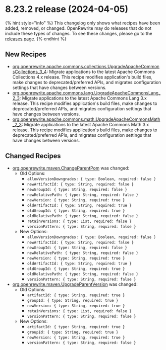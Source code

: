 # 8.23.2 release (2024-04-05)

{% hint style="info" %}
This changelog only shows what recipes have been added, removed, or changed. OpenRewrite may do releases that do not include these types of changes. To see these changes, please go to the [releases page](https://github.com/openrewrite/rewrite/releases).
{% endhint %}

## New Recipes

* [org.openrewrite.apache.commons.collections.UpgradeApacheCommonsCollections_3_4](https://docs.openrewrite.org/recipes/apache/commons/collections/upgradeapachecommonscollections_3_4): Migrate applications to the latest Apache Commons Collections 4.x release. This recipe modifies  application's build files, make changes to deprecated/preferred APIs, and migrates configuration settings that have changes between versions. 
* [org.openrewrite.apache.commons.lang.UpgradeApacheCommonsLang_2_3](https://docs.openrewrite.org/recipes/apache/commons/lang/upgradeapachecommonslang_2_3): Migrate applications to the latest Apache Commons Lang 3.x release. This recipe modifies  application's build files, make changes to deprecated/preferred APIs, and migrates configuration settings that have changes between versions. 
* [org.openrewrite.apache.commons.math.UpgradeApacheCommonsMath_2_3](https://docs.openrewrite.org/recipes/apache/commons/math/upgradeapachecommonsmath_2_3): Migrate applications to the latest Apache Commons Math 3.x release. This recipe modifies  application's build files, make changes to deprecated/preferred APIs, and migrates configuration settings that have changes between versions. 

## Changed Recipes

* [org.openrewrite.maven.ChangeParentPom](https://docs.openrewrite.org/recipes/maven/changeparentpom) was changed:
  * Old Options:
    * `allowVersionDowngrades: { type: Boolean, required: false }`
    * `newArtifactId: { type: String, required: false }`
    * `newGroupId: { type: String, required: false }`
    * `newRelativePath: { type: String, required: false }`
    * `newVersion: { type: String, required: true }`
    * `oldArtifactId: { type: String, required: true }`
    * `oldGroupId: { type: String, required: true }`
    * `oldRelativePath: { type: String, required: false }`
    * `retainVersions: { type: List, required: false }`
    * `versionPattern: { type: String, required: false }`
  * New Options:
    * `allowVersionDowngrades: { type: Boolean, required: false }`
    * `newArtifactId: { type: String, required: false }`
    * `newGroupId: { type: String, required: false }`
    * `newRelativePath: { type: String, required: false }`
    * `newVersion: { type: String, required: true }`
    * `oldArtifactId: { type: String, required: true }`
    * `oldGroupId: { type: String, required: true }`
    * `oldRelativePath: { type: String, required: false }`
    * `versionPattern: { type: String, required: false }`
* [org.openrewrite.maven.UpgradeParentVersion](https://docs.openrewrite.org/recipes/maven/upgradeparentversion) was changed:
  * Old Options:
    * `artifactId: { type: String, required: true }`
    * `groupId: { type: String, required: true }`
    * `newVersion: { type: String, required: true }`
    * `retainVersions: { type: List, required: false }`
    * `versionPattern: { type: String, required: false }`
  * New Options:
    * `artifactId: { type: String, required: true }`
    * `groupId: { type: String, required: true }`
    * `newVersion: { type: String, required: true }`
    * `versionPattern: { type: String, required: false }`